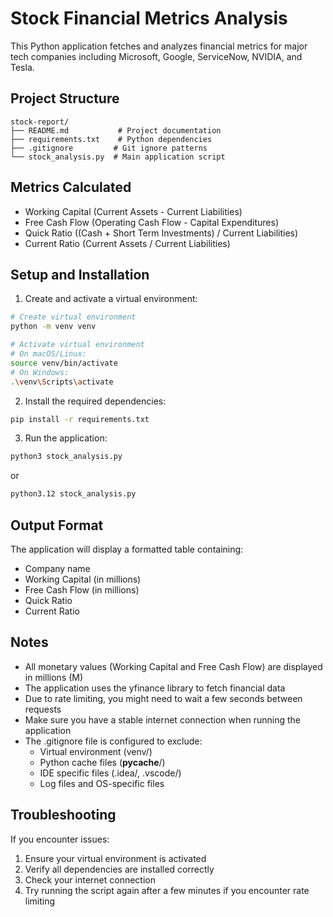 # Stock Financial Metrics Analysis

This Python application fetches and analyzes financial metrics for major tech companies including Microsoft, Google, ServiceNow, NVIDIA, and Tesla.

## Project Structure
```
stock-report/
├── README.md           # Project documentation
├── requirements.txt    # Python dependencies
├── .gitignore         # Git ignore patterns
└── stock_analysis.py  # Main application script
```

## Metrics Calculated
- Working Capital (Current Assets - Current Liabilities)
- Free Cash Flow (Operating Cash Flow - Capital Expenditures)
- Quick Ratio ((Cash + Short Term Investments) / Current Liabilities)
- Current Ratio (Current Assets / Current Liabilities)

## Setup and Installation

1. Create and activate a virtual environment:
```bash
# Create virtual environment
python -m venv venv

# Activate virtual environment
# On macOS/Linux:
source venv/bin/activate
# On Windows:
.\venv\Scripts\activate
```

2. Install the required dependencies:
```bash
pip install -r requirements.txt
```

3. Run the application:
```bash
python3 stock_analysis.py
```
or 
```bash
python3.12 stock_analysis.py
```

## Output Format
The application will display a formatted table containing:
- Company name
- Working Capital (in millions)
- Free Cash Flow (in millions)
- Quick Ratio
- Current Ratio

## Notes
- All monetary values (Working Capital and Free Cash Flow) are displayed in millions (M)
- The application uses the yfinance library to fetch financial data
- Due to rate limiting, you might need to wait a few seconds between requests
- Make sure you have a stable internet connection when running the application
- The .gitignore file is configured to exclude:
  - Virtual environment (venv/)
  - Python cache files (__pycache__/)
  - IDE specific files (.idea/, .vscode/)
  - Log files and OS-specific files

## Troubleshooting
If you encounter issues:
1. Ensure your virtual environment is activated
2. Verify all dependencies are installed correctly
3. Check your internet connection
4. Try running the script again after a few minutes if you encounter rate limiting